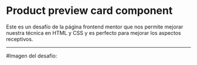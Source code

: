 # Product preview card component

Este es un desafío de la página frontend mentor que nos permite mejorar nuestra técnica en HTML y CSS y es perfecto para mejorar los aspectos receptivos.

------------

#Imagen del desafío: